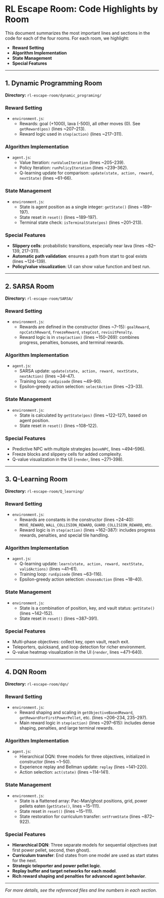 # RL Escape Room: Code Highlights by Room

This document summarizes the most important lines and sections in the code for each of the four rooms. For each room, we highlight:
- **Reward Setting**
- **Algorithm Implementation**
- **State Management**
- **Special Features**

---

## 1. Dynamic Programming Room
**Directory:** `rl-escape-room/dynamic_programing/`

### Reward Setting
- `environment.js`:
  - Rewards: goal (+1000), lava (-500), all other moves (0). See `getReward(pos)` (lines ~207–213).
  - Reward logic used in `step(action)` (lines ~217–311).

### Algorithm Implementation
- `agent.js`:
  - Value Iteration: `runValueIteration` (lines ~205–239).
  - Policy Iteration: `runPolicyIteration` (lines ~239–362).
  - Q-learning update for comparison: `update(state, action, reward, nextState)` (lines ~61–66).

### State Management
- `environment.js`:
  - State is agent position as a single integer: `getState()` (lines ~189–197).
  - State reset in `reset()` (lines ~189–197).
  - Terminal state check: `isTerminalState(pos)` (lines ~201–213).

### Special Features
- **Slippery cells**: probabilistic transitions, especially near lava (lines ~82–139, 217–311).
- **Automatic path validation**: ensures a path from start to goal exists (lines ~124–139).
- **Policy/value visualization**: UI can show value function and best run.

---

## 2. SARSA Room
**Directory:** `rl-escape-room/SARSA/`

### Reward Setting
- `environment.js`:
  - Rewards are defined in the constructor (lines ~7–15): `goalReward`, `npcCatchReward`, `freezeReward`, `stepCost`, `revisitPenalty`.
  - Reward logic is in `step(action)` (lines ~150–269): combines progress, penalties, bonuses, and terminal rewards.

### Algorithm Implementation
- `agent.js`:
  - SARSA update: `update(state, action, reward, nextState, nextAction)` (lines ~34–47).
  - Training loop: `runEpisode` (lines ~49–90).
  - Epsilon-greedy action selection: `selectAction` (lines ~23–33).

### State Management
- `environment.js`:
  - State is calculated by `getState(pos)` (lines ~122–127), based on agent position.
  - State reset in `reset()` (lines ~108–122).

### Special Features
- Predictive NPC with multiple strategies (`moveNPC`, lines ~494–596).
- Freeze blocks and slippery cells for added complexity.
- Q-value visualization in the UI (`render`, lines ~271–398).

---

## 3. Q-Learning Room
**Directory:** `rl-escape-room/Q_learning/`

### Reward Setting
- `environment.js`:
  - Rewards are constants in the constructor (lines ~24–40): `MOVE_REWARD`, `WALL_COLLISION_REWARD`, `GUARD_COLLISION_REWARD`, etc.
  - Reward logic is in `step(action)` (lines ~162–387): includes progress rewards, penalties, and special tile handling.

### Algorithm Implementation
- `agent.js`:
  - Q-learning update: `learn(state, action, reward, nextState, validActions)` (lines ~41–61).
  - Training loop: `runEpisode` (lines ~63–116).
  - Epsilon-greedy action selection: `chooseAction` (lines ~18–40).

### State Management
- `environment.js`:
  - State is a combination of position, key, and vault status: `getState()` (lines ~142–152).
  - State reset in `reset()` (lines ~387–391).

### Special Features
- Multi-phase objectives: collect key, open vault, reach exit.
- Teleporters, quicksand, and loop detection for richer environment.
- Q-value heatmap visualization in the UI (`render`, lines ~471–640).

---

## 4. DQN Room
**Directory:** `rl-escape-room/dqn/`

### Reward Setting
- `environment.js`:
  - Reward shaping and scaling in `getObjectiveBasedReward`, `getRewardForFirstPowerPellet`, etc. (lines ~206–234, 235–297).
  - Main reward logic in `step(action)` (lines ~297–615): includes dense shaping, penalties, and large terminal rewards.

### Algorithm Implementation
- `agent.js`:
  - Hierarchical DQN: three models for three objectives, initialized in constructor (lines ~1–50).
  - Experience replay and Bellman update: `replay` (lines ~141–220).
  - Action selection: `act(state)` (lines ~114–141).

### State Management
- `environment.js`:
  - State is a flattened array: Pac-Man/ghost positions, grid, power pellets eaten (`getState()`, lines ~15–111).
  - State reset in `reset()` (lines ~15–111).
  - State restoration for curriculum transfer: `setFromState` (lines ~872–922).

### Special Features
- **Hierarchical DQN**: Three separate models for sequential objectives (eat first power pellet, second, then ghost).
- **Curriculum transfer**: End states from one model are used as start states for the next.
- **Strategic teleporter and power pellet logic**.
- **Replay buffer and target networks for each model**.
- **Rich reward shaping and penalties for advanced agent behavior**.

---

*For more details, see the referenced files and line numbers in each section.* 